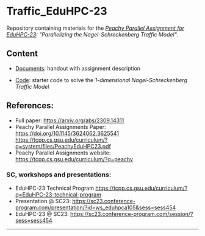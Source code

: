# Traffic_EduHPC-23

Repository containing materials for the *[Peachy Parallel Assignment for
EduHPC-23](https://tcpp.cs.gsu.edu/curriculum/?q=peachy): "Parallelizing the Nagel-Schreckenberg Traffic Model"*.

## Content
  * [Documents](Documents):
	handout with assignment description

  * [Code](Code):
	starter code to solve the *1-dimensional Nagel-Schreckenberg Traffic Model*


## References:
   * Full paper:
     https://arxiv.org/abs/2309.14311
   * Peachy Parallel Assignments Paper:
     https://doi.org/10.1145/3624062.3625541 https://tcpp.cs.gsu.edu/curriculum/?q=system/files/PeachyEduHPC23.pdf
   * Peachy Parallel Assignments website:
     https://tcpp.cs.gsu.edu/curriculum/?q=peachy

   ### SC, workshops and presentations:
   - EduHPC-23 Technical Program
     https://tcpp.cs.gsu.edu/curriculum/?q=EduHPC-23-technical-program
   - Presentation @ SC23:
     https://sc23.conference-program.com/presentation/?id=ws_eduhpca105&sess=sess454
   - EduHPC-23 @ SC23:
     https://sc23.conference-program.com/session/?sess=sess454

---

